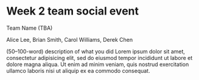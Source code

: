 # Week 2 team social event

Team Name (TBA)

Alice Lee, Brian Smith, Carol Williams, Derek Chen

(50–100-word) description of what you did
Lorem ipsum dolor sit amet, consectetur adipisicing elit, sed do eiusmod tempor incididunt ut labore et dolore magna aliqua. Ut enim ad minim veniam, quis nostrud exercitation ullamco laboris nisi ut aliquip ex ea commodo consequat.
